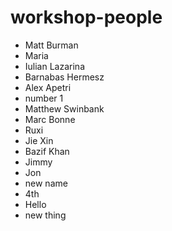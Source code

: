 # workshop-people

- Matt Burman
- Maria
- Iulian Lazarina
- Barnabas Hermesz
- Alex Apetri
- number 1
- Matthew Swinbank
- Marc Bonne
- Ruxi
- Jie Xin
- Bazif Khan
- Jimmy
- Jon
- new name
- 4th
- Hello 
- new thing
